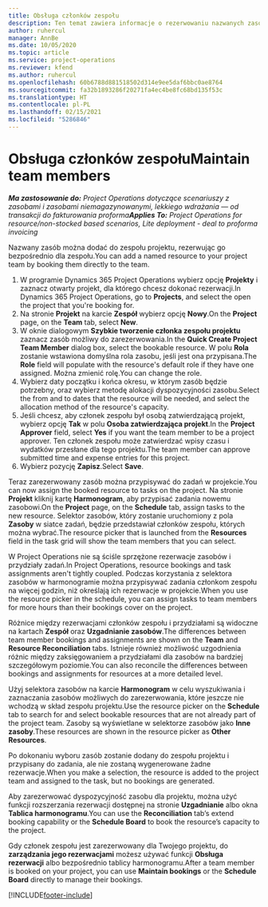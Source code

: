 ```yaml
---
title: Obsługa członków zespołu
description: Ten temat zawiera informacje o rezerwowaniu nazwanych zasobów dla zespołów projektów oraz o przypisywaniu ich do zadań.
author: ruhercul
manager: AnnBe
ms.date: 10/05/2020
ms.topic: article
ms.service: project-operations
ms.reviewer: kfend
ms.author: ruhercul
ms.openlocfilehash: 60b6788d881518502d314e9ee5daf6bbc0ae8764
ms.sourcegitcommit: fa32b1893286f20271fa4ec4be8fc68bd135f53c
ms.translationtype: HT
ms.contentlocale: pl-PL
ms.lasthandoff: 02/15/2021
ms.locfileid: "5286846"
---
```

# <a name="maintain-team-members"></a><span data-ttu-id="cea91-103">Obsługa członków zespołu</span><span class="sxs-lookup"><span data-stu-id="cea91-103">Maintain team members</span></span>

<span data-ttu-id="cea91-104">_**Ma zastosowanie do:** Project Operations dotyczące scenariuszy z zasobami i zasobami niemagazynowanymi, lekkiego wdrażania — od transakcji do fakturowania proforma_</span><span class="sxs-lookup"><span data-stu-id="cea91-104">_**Applies To:** Project Operations for resource/non-stocked based scenarios, Lite deployment - deal to proforma invoicing_</span></span>

<span data-ttu-id="cea91-105">Nazwany zasób można dodać do zespołu projektu, rezerwując go bezpośrednio dla zespołu.</span><span class="sxs-lookup"><span data-stu-id="cea91-105">You can add a named resource to your project team by booking them directly to the team.</span></span>

1. <span data-ttu-id="cea91-106">W programie Dynamics 365 Project Operations wybierz opcję **Projekty** i zaznacz otwarty projekt, dla którego chcesz dokonać rezerwacji.</span><span class="sxs-lookup"><span data-stu-id="cea91-106">In Dynamics 365 Project Operations, go to **Projects**, and select the open the project that you're booking for.</span></span>
2. <span data-ttu-id="cea91-107">Na stronie **Projekt** na karcie **Zespół** wybierz opcję **Nowy**.</span><span class="sxs-lookup"><span data-stu-id="cea91-107">On the **Project** page, on the **Team** tab, select **New**.</span></span> 
3. <span data-ttu-id="cea91-108">W oknie dialogowym **Szybkie tworzenie członka zespołu projektu** zaznacz zasób możliwy do zarezerwowania.</span><span class="sxs-lookup"><span data-stu-id="cea91-108">In the **Quick Create Project Team Member** dialog box, select the bookable resource.</span></span> <span data-ttu-id="cea91-109">W polu **Rola** zostanie wstawiona domyślna rola zasobu, jeśli jest ona przypisana.</span><span class="sxs-lookup"><span data-stu-id="cea91-109">The **Role** field will populate with the resource's default role if they have one assigned.</span></span> <span data-ttu-id="cea91-110">Można zmienić rolę.</span><span class="sxs-lookup"><span data-stu-id="cea91-110">You can change the role.</span></span> 
4. <span data-ttu-id="cea91-111">Wybierz daty początku i końca okresu, w którym zasób będzie potrzebny, oraz wybierz metodę alokacji dyspozycyjności zasobu.</span><span class="sxs-lookup"><span data-stu-id="cea91-111">Select the from and to dates that the resource will be needed, and select the allocation method of the resource's capacity.</span></span> 
5. <span data-ttu-id="cea91-112">Jeśli chcesz, aby członek zespołu był osobą zatwierdzającą projekt, wybierz opcję **Tak** w polu **Osoba zatwierdzająca projekt**.</span><span class="sxs-lookup"><span data-stu-id="cea91-112">In the **Project Approver** field, select **Yes** if you want the team member to be a project approver.</span></span> <span data-ttu-id="cea91-113">Ten członek zespołu może zatwierdzać wpisy czasu i wydatków przesłane dla tego projektu.</span><span class="sxs-lookup"><span data-stu-id="cea91-113">The team member can approve submitted time and expense entries for this project.</span></span> 
6. <span data-ttu-id="cea91-114">Wybierz pozycję **Zapisz**.</span><span class="sxs-lookup"><span data-stu-id="cea91-114">Select **Save**.</span></span>

<span data-ttu-id="cea91-115">Teraz zarezerwowany zasób można przypisywać do zadań w projekcie.</span><span class="sxs-lookup"><span data-stu-id="cea91-115">You can now assign the booked resource to tasks on the project.</span></span> <span data-ttu-id="cea91-116">Na stronie **Projekt** kliknij kartę **Harmonogram**, aby przypisać zadania nowemu zasobowi.</span><span class="sxs-lookup"><span data-stu-id="cea91-116">On the **Project** page, on the **Schedule** tab, assign tasks to the new resource.</span></span> <span data-ttu-id="cea91-117">Selektor zasobów, który zostanie uruchomiony z pola **Zasoby** w siatce zadań, będzie przedstawiał członków zespołu, których można wybrać.</span><span class="sxs-lookup"><span data-stu-id="cea91-117">The resource picker that is launched from the **Resources** field in the task grid will show the team members that you can select.</span></span>


<span data-ttu-id="cea91-118">W Project Operations nie są ściśle sprzężone rezerwacje zasobów i przydziały zadań.</span><span class="sxs-lookup"><span data-stu-id="cea91-118">In Project Operations, resource bookings and task assignments aren't tightly coupled.</span></span> <span data-ttu-id="cea91-119">Podczas korzystania z selektora zasobów w harmonogramie można przypisywać zadania członkom zespołu na więcej godzin, niż określają ich rezerwacje w projekcie.</span><span class="sxs-lookup"><span data-stu-id="cea91-119">When you use the resource picker in the schedule, you can assign tasks to team members for more hours than their bookings cover on the project.</span></span>

<span data-ttu-id="cea91-120">Różnice między rezerwacjami członków zespołu i przydziałami są widoczne na kartach **Zespół** oraz **Uzgadnianie zasobów**.</span><span class="sxs-lookup"><span data-stu-id="cea91-120">The differences between team member bookings and assignments are shown on the **Team** and **Resource Reconciliation** tabs.</span></span> <span data-ttu-id="cea91-121">Istnieje również możliwość uzgodnienia różnic między zaksięgowaniem a przydziałami dla zasobów na bardziej szczegółowym poziomie.</span><span class="sxs-lookup"><span data-stu-id="cea91-121">You can also reconcile the differences between bookings and assignments for resources at a more detailed level.</span></span>

<span data-ttu-id="cea91-122">Użyj selektora zasobów na karcie **Harmonogram** w celu wyszukiwania i zaznaczania zasobów możliwych do zarezerwowania, które jeszcze nie wchodzą w skład zespołu projektu.</span><span class="sxs-lookup"><span data-stu-id="cea91-122">Use the resource picker on the **Schedule** tab to search for and select bookable resources that are not already part of the project team.</span></span> <span data-ttu-id="cea91-123">Zasoby są wyświetlane w selektorze zasobów jako **Inne zasoby**.</span><span class="sxs-lookup"><span data-stu-id="cea91-123">These resources are shown in the resource picker as **Other Resources**.</span></span>

<span data-ttu-id="cea91-124">Po dokonaniu wyboru zasób zostanie dodany do zespołu projektu i przypisany do zadania, ale nie zostaną wygenerowane żadne rezerwacje.</span><span class="sxs-lookup"><span data-stu-id="cea91-124">When you make a selection, the resource is added to the project team and assigned to the task, but no bookings are generated.</span></span>

<span data-ttu-id="cea91-125">Aby zarezerwować dyspozycyjność zasobu dla projektu, można użyć funkcji rozszerzania rezerwacji dostępnej na stronie **Uzgadnianie** albo okna **Tablica harmonogramu**.</span><span class="sxs-lookup"><span data-stu-id="cea91-125">You can use the **Reconciliation** tab’s extend booking capability or the **Schedule Board** to book the resource’s capacity to the project.</span></span>

<span data-ttu-id="cea91-126">Gdy członek zespołu jest zarezerwowany dla Twojego projektu, do **zarządzania jego rezerwacjami** możesz używać funkcji **Obsługa rezerwacji** albo bezpośrednio tablicy harmonogramu.</span><span class="sxs-lookup"><span data-stu-id="cea91-126">After a team member is booked on your project, you can use **Maintain bookings** or the **Schedule Board** directly to manage their bookings.</span></span>


[!INCLUDE[footer-include](../includes/footer-banner.md)]